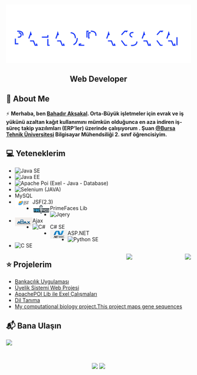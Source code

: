<img src="./Bahadr.svg"></img>  

<h2 align="center">Web Developer</h2>

## 📖  About Me
⚡ **Merhaba, ben [Bahadır Aksakal](https://www.linkedin.com/in/bahad%C4%B1r-aksakal-360b721b7/). Orta-Büyük işletmeler için evrak ve iş yükünü azaltan kağıt kullanımını mümkün**
**olduğunca en aza indiren iş-süreç takip yazılımları (ERP’ler) üzerinde çalışıyorum . Şuan [@Bursa Tehnik Üniversitesi](https://btu.edu.tr/) Bilgisayar Mühendsiliği 2. sınıf öğrencisiyim.**


## :computer: Yeteneklerim
<ul>
  <li><img align="left" src="https://img.shields.io/badge/Java-ED8B00?style=for-the-badge&logo=java&logoColor=white"/>Java SE</li>
  <li><img align="left" src="https://img.shields.io/badge/Java-ED8B00?style=for-the-badge&logo=java&logoColor=white"/>Java EE</li>
  <li><img align="left" src="https://img.shields.io/badge/Microsoft_Excel-217346?style=for-the-badge&logo=microsoft-excel&logoColor=white"/>Apache Poi (Exel - Java - Database)</li>
  <li><img align="left" src="https://img.shields.io/badge/Selenium-43B02A?style=for-the-badge&logo=Selenium&logoColor=white"/>Selenium (JAVA)</li>
  <li><img align="left""src="https://img.shields.io/badge/MySQL-00000F?style=for-the-badge&logo=mysql&logoColor=white"/>MySQL</li>
  <li><img align="left" src="./img/JavaSF.png" width="48" height="24" alt="JSF(2.3)" />JSF(2.3)</li>
  <li><img align="left" src="./img/primefaces_logo.png" width="48" height="24" alt="PrimeFaces" />PrimeFaces Lib</li>
  <li><img align="left" src="https://img.shields.io/badge/jQuery-0769AD?style=for-the-badge&logo=jquery&logoColor=white"/>Jqery</li>
  <li><img align="left" src="./img/ajax_basic.png" width="48" height="24" alt="Ajax" />Ajax</li>
  <li><img align="left" src="https://img.shields.io/badge/HTML5-E34F26?style=for-the-badge&logo=html5&logoColor=white/>Html</li>
  <li><img align="left" src="./img/csharp-original.svg" width="48" height="24" alt="C#" />C# SE</li>
  <li><img align="left" src="./img/ASPMVC.png" width="48" height="24" alt="ASP.NET" />ASP.NET</li>
  <li><img align="left" src="https://img.shields.io/badge/Python-FFD43B?style=for-the-badge&logo=python&logoColor=darkgreen"/>Python SE</li>
  <li><img align="left" src="https://img.shields.io/badge/C-00599C?style=for-the-badge&logo=c&logoColor=white"/>C SE</li>
</ul>


<div style="position: relative;
float: right;">
     <img src="https://img.shields.io/badge/Spotify-1ED760?&style=for-the-badge&logo=spotify&logoColor=white">
</div>

 <img align="right" src="https://media.giphy.com/media/LoBSGLlkRVWnd6SdxN/giphy.gif" width="160">
 

 
 ## ⭐ Projelerim
* [Bankacılık Uygulaması](https://github.com/bahadraksakal/Java_Bahar_Donemi_Proje) 
* [Üyelik Sistemi Web Projesi](https://github.com/bahadraksakal/Uyelik_Sistemi_Projesi_JSF_2.3)  
* [ApachePOI Lib ile Exel Çalışmaları](https://github.com/bahadraksakal/ApachePOI_Excell_Selenium_MySQL_Ornek)  
* [Dil Tanıma](https://github.com/bahadraksakal/Guz_Donemi_Projem_1.Sinif-) 
* [My computational biology project.This project maps gene sequences](https://github.com/bahadraksakal/Java_HBG_Project) 

## 📬 Bana Ulaşın

[![](https://img.shields.io/badge/linkedin-%230077B5.svg?&style=for-the-badge&logo=linkedin&logoColor=white)](https://www.linkedin.com/in/bahad%C4%B1r-aksakal-360b721b7/)

<br/> 
<p align="center">	
  <img width="48%" src="https://github-readme-stats.vercel.app/api?username=bahadraksakal&show_icons=true&theme=tokyonight" />
  <img width="48%" src="https://github-readme-streak-stats.herokuapp.com/?user=bahadraksakal&theme=tokyonight" />
</p>

